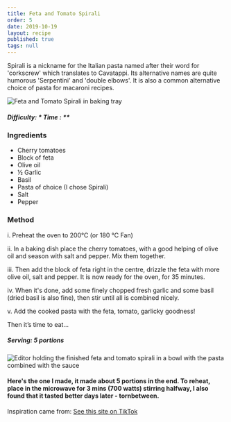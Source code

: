 ```yaml
---
title: Feta and Tomato Spirali
order: 5
date: 2019-10-19
layout: recipe
published: true
tags: null
---
```

Spirali is a nickname for the Italian pasta named after their word for 'corkscrew' which translates to Cavatappi. Its alternative names are quite humorous 'Serpentini' and 'double elbows'.  It is also a common alternative choice of pasta for macaroni recipes.

![Feta and Tomato Spirali in baking tray](../uploads/feta1.jpg "Feta and Tomato Spirali")

##### Difficulty: \* Time : \**

### Ingredients

* Cherry tomatoes
* Block of feta
* Olive oil
* ½ Garlic
* Basil
* Pasta of choice (I chose Spirali)
* Salt
* Pepper

### Method

i. Preheat the oven to 200℃ (or 180 ℃ Fan)

ii. In a baking dish place the cherry tomatoes, with a good helping of olive oil and season with salt and pepper. Mix them together.

iii. Then add the block of feta right in the centre, drizzle the feta with more olive oil, salt and pepper. It is now ready for the oven, for 35 minutes.

iv. When it's done, add some finely chopped fresh garlic and some basil (dried basil is also fine), then stir until all is combined nicely.

v. Add the cooked pasta with the feta, tomato, garlicky goodness!

Then it’s time to eat...

##### Serving: 5 portions

![Editor holding the finished feta and tomato spirali in a bowl with the pasta combined with the sauce](../uploads/feta2.jpg "Feta and Tomato Spirali dish")

#### Here's the one I made, it made about 5 portions in the end. To reheat, place in the microwave for 3 mins (700 watts) stirring halfway, I also found that it tasted better days later - tornbetween.

Inspiration came from: [See this site on TikTok](<https://www.tiktok.com/@feelgoodfoodie/video/6922938178559069446?lang=en&is_copy_url=1&is_from_webapp=v1>)